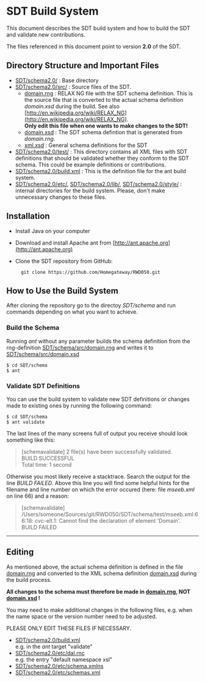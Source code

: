 # SDT Build System
This document describes the SDT build system and how to build the SDT and validate new contributions.

The files referenced in this document point to version **2.0** of the SDT.

## Directory Structure and Important Files
- [SDT/schema2.0/](SDT/schema2.0/) : Base directory
- [SDT/schema2.0/src/](SDT/schema2.0/src/) : Source files of the SDT.
	- [domain.rng](SDT/schema2.0/src/domain.rng) : RELAX NG file with the SDT schema definition. This is the source file that is converted to the actual schema definition *domain.xsd* during the build. See also [http://en.wikipedia.org/wiki/RELAX_NG](http://en.wikipedia.org/wiki/RELAX_NG).  
	**Only edit this file when one wants to make changes to the SDT!**
	- [domain.xsd](SDT/schema2.0/src/domain.xsd) : The SDT schema defintion that is generated from *domain.rng*.
	- [xml.xsd](SDT/schema2.0/src/xml.xsd) : General schema definitions for the SDT
- [SDT/schema2.0/test/](SDT/schema2.0/test/) : This directory contains all XML files with SDT definitions that should be validated whether they conform to the SDT schema. This could be example definitions or contributions.
- [SDT/schema2.0/build.xml](SDT/schema2.0/build.xml) : This is the definition file for the ant build system.
- [SDT/schema2.0/etc/](SDT/schema2.02.0/etc/), [SDT/schema2.0/lib/](SDT/schema2.0/lib/), [SDT/schema2.0/style/](SDT/schema2.0/style/) : internal directories for the build system. Please, don't make unnecessary changes to these files.

## Installation
- Install Java on your computer
- Download and install Apache ant from [http://ant.apache.org](http://ant.apache.org)
- Clone the SDT repository from GitHub:

		git clone https://github.com/Homegateway/RWD050.git
	
## How to Use the Build System
After cloning the repository go to the directoy *SDT/schema* and run commands depending on what you want to achieve.

### Build the Schema
Running *ant* without any parameter builds the schema definition from the rng-definition [SDT/schema/src/domain.rng](SDT/schema2.0/src/domain.rng) and writes it to [SDT/schema/src/domain.xsd](SDT/schema/src/domain.xsd)

	$ cd SDT/schema
	$ ant

### Validate SDT Definitions
You can use the build system to validate new SDT definitions or changes made to existing ones by running the following command:

	$ cd SDT/schema
	$ ant validate

The last lines of the many screens full of output you receive should look something like this:

>[schemavalidate] 2 file(s) have been successfully validated.  
>BUILD SUCCESSFUL  
>Total time: 1 second

Otherwise you most likely receive a stacktrace. Search the output for the line *BUILD FAILED*. Above this line you will find some helpful hints for the filename and line number on which the error occured (here: file *mseeb.xml* on line 66) and a reason:	

>[schemavalidate] /Users/someone/Sources/git/RWD050/SDT/schema/test/mseeb.xml:66:18: cvc-elt.1: Cannot find the declaration of element 'Domain'.    
>BUILD FAILED

---

##  Editing
As mentioned above, the actual schema definition is defined in the file [domain.rng](SDT/schema2.0/src/domain.rng) and converted to the XML schema definition [domain.xsd](SDT/schema2.0/src/domain.xsd) during the build process. 

**All changes to the schema must therefore be made in [domain.rng](SDT/schema2.0/src/domain.rng), NOT [domain.xsd](SDT/schema2.0/src/domain.xsd) !**

You may need to make additional changes in the following files, e.g. when the name space or the version number need to be adjusted.

PLEASE ONLY EDIT THESE FILES IF NECESSARY. 

- [SDT/schema2.0/build.xml](SDT/schema2.0/build.xml)  
e.g. in the *ant* target "validate"
- [SDT/schema2.0/etc/dal.rnc](SDT/schema2.0/etc/dal.rnc)  
e.g. the entry "default namespace xsl"
- [SDT/schema2.0/etc/schema.xmlns](SDT/schema2.0/etc/schema.xmlns)
- [SDT/schema2.0/etc/schemas.xml](SDT/schema2.0/etc/schemas.xml)
